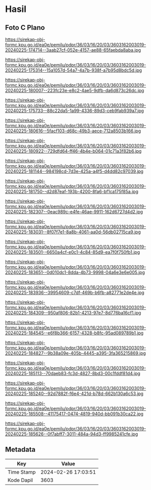 # Hasil

## Foto C Plano

https://sirekap-obj-formc.kpu.go.id/ea0e/pemilu/pdpr/36/03/16/20/03/3603162003019-20240225-174714--3aab27cf-052e-4157-ae88-65faebda8aba.jpg

https://sirekap-obj-formc.kpu.go.id/ea0e/pemilu/pdpr/36/03/16/20/03/3603162003019-20240225-175314--15a1057d-54a7-4a7b-938f-a7b95d8bdc5d.jpg

https://sirekap-obj-formc.kpu.go.id/ea0e/pemilu/pdpr/36/03/16/20/03/3603162003019-20240225-180007--223fc23e-e8c2-4ae5-9dfb-da6d873c26dc.jpg

https://sirekap-obj-formc.kpu.go.id/ea0e/pemilu/pdpr/36/03/16/20/03/3603162003019-20240225-175733--88c22da5-1a99-4336-89d3-ceb9fab939a7.jpg

https://sirekap-obj-formc.kpu.go.id/ea0e/pemilu/pdpr/36/03/16/20/03/3603162003019-20240225-180616--5facf103-d68c-49b3-aece-712a8503b166.jpg

https://sirekap-obj-formc.kpu.go.id/ea0e/pemilu/pdpr/36/03/16/20/03/3603162003019-20240225-180922--729dfd64-ff46-4b4e-b064-01c71a3f82b6.jpg

https://sirekap-obj-formc.kpu.go.id/ea0e/pemilu/pdpr/36/03/16/20/03/3603162003019-20240225-181144--984198cd-7d3e-425a-a4f5-d4dd82c97039.jpg

https://sirekap-obj-formc.kpu.go.id/ea0e/pemilu/pdpr/36/03/16/20/03/3603162003019-20240225-181750--d2d87eaf-193b-4200-8fa6-bf1ca175f85a.jpg

https://sirekap-obj-formc.kpu.go.id/ea0e/pemilu/pdpr/36/03/16/20/03/3603162003019-20240225-182307--0eac989c-e4fe-46ae-9911-162d6727d4d2.jpg

https://sirekap-obj-formc.kpu.go.id/ea0e/pemilu/pdpr/36/03/16/20/03/3603162003019-20240225-183031--8f07f7e1-8a8b-4061-aa0d-56db02715ca9.jpg

https://sirekap-obj-formc.kpu.go.id/ea0e/pemilu/pdpr/36/03/16/20/03/3603162003019-20240225-183501--6650a4cf-e0c1-4c84-85d9-ea7f0f750fb1.jpg

https://sirekap-obj-formc.kpu.go.id/ea0e/pemilu/pdpr/36/03/16/20/03/3603162003019-20240225-183651--0d010dc1-8dda-4b73-9998-04a6e3e6e005.jpg

https://sirekap-obj-formc.kpu.go.id/ea0e/pemilu/pdpr/36/03/16/20/03/3603162003019-20240225-183936--39954609-c7df-469b-b6fb-a82771e2de4e.jpg

https://sirekap-obj-formc.kpu.go.id/ea0e/pemilu/pdpr/36/03/16/20/03/3603162003019-20240225-184309--950af806-82b1-4213-97e7-8d776ba16cf1.jpg

https://sirekap-obj-formc.kpu.go.id/ea0e/pemilu/pdpr/36/03/16/20/03/3603162003019-20240225-184545--e6f8b366-6157-4328-b8fc-95ad089789b1.jpg

https://sirekap-obj-formc.kpu.go.id/ea0e/pemilu/pdpr/36/03/16/20/03/3603162003019-20240225-184827--9b38a09e-405b-4445-a395-3fa365215869.jpg

https://sirekap-obj-formc.kpu.go.id/ea0e/pemilu/pdpr/36/03/16/20/03/3603162003019-20240225-185113--70daeb83-fc3d-4827-8bd3-00c1fddf81d4.jpg

https://sirekap-obj-formc.kpu.go.id/ea0e/pemilu/pdpr/36/03/16/20/03/3603162003019-20240225-185240--92d7882f-f6e4-421d-b78d-662b130a6c53.jpg

https://sirekap-obj-formc.kpu.go.id/ea0e/pemilu/pdpr/36/03/16/20/03/3603162003019-20240225-185508--41175417-0474-4819-940d-bb091b30ca22.jpg

https://sirekap-obj-formc.kpu.go.id/ea0e/pemilu/pdpr/36/03/16/20/03/3603162003019-20240225-185626--0f7abff7-3011-484a-94d3-ff9985241cfe.jpg


## Metadata

| Key        | Value               |
| ---------- | ------------------- |
| Time Stamp | 2024-02-26 17:03:51 |
| Kode Dapil | 3603                |



